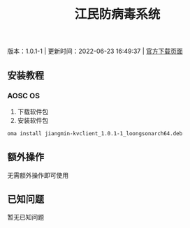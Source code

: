﻿---
id: 116
title: 江民防病毒系统
toc: true
weight: 116
---

版本：1.0.1-1 | 更新时间：2022-06-23 16:49:37 | [官方下载页面](http://app.loongapps.cn/#/detail/116)

## 安装教程 

### AOSC OS 

1. 下载软件包
2. 安装软件包

```bash
oma install jiangmin-kvclient_1.0.1-1_loongsonarch64.deb
```

## 额外操作

无需额外操作即可使用

## 已知问题

暂无已知问题

